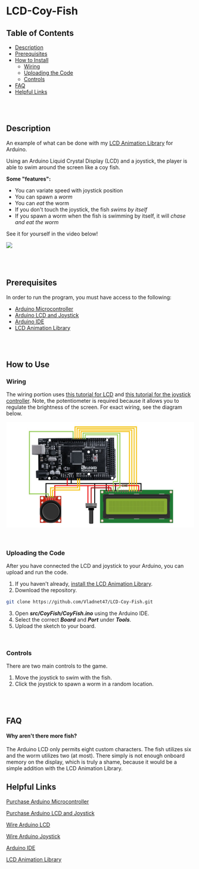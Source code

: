 # LCD-Coy-Fish

## Table of Contents
- [Description](#Description)
- [Prerequisites](#Prerequisites)
- [How to Install](#How-to-Install)
    - [Wiring](#Wiring)
    - [Uploading the Code](#Uploading-the-Code)
    - [Controls](#Controls)
- [FAQ](#FAQ)
- [Helpful Links](#Helpful-Links)

<br/><br/>

## Description
An example of what can be done with my [LCD Animation Library][4] for Arduino.

Using an Arduino Liquid Crystal Display (LCD) and a joystick, the player is able to swim around the screen like a coy fish.

**Some "features":**
- You can variate speed with joystick position
- You can spawn a *worm*
- You can *eat* the worm
- If you don't touch the joystick, the fish *swims by itself*
- If you spawn a worm when the fish is swimming by itself, it will *chase and eat the worm* 

See it for yourself in the video below!

[![](https://img.youtube.com/vi/PHDyf8hoNdM/maxresdefault.jpg)](https://youtu.be/PHDyf8hoNdM)

<br/><br/>

## Prerequisites
In order to run the program, you must have access to the following:
- [Arduino Microcontroller][1]
- [Arduino LCD and Joystick][2]
- [Arduino IDE][3]
- [LCD Animation Library][4]

<br/><br/>

## How to Use
### Wiring
The wiring portion uses [this tutorial for LCD][5] and [this tutorial for the joystick controller][6]. Note, the potentiometer is required because it allows you to regulate the brightness of the screen. For exact wiring, see the diagram below.

![](./images/img1.jpg)

<br/>

### Uploading the Code
After you have connected the LCD and joystick to your Arduino, you can upload and run the code.
1. If you haven't already, [install the LCD Animation Library][7].
2. Download the repository.
```bash
git clone https://github.com/Vladnet47/LCD-Coy-Fish.git
```
3. Open ***src/CoyFish/CoyFish.ino*** using the Arduino IDE.
4. Select the correct ***Board*** and ***Port*** under ***Tools***.
5. Upload the sketch to your board.

<br/>

### Controls
There are two main controls to the game.
1. Move the joystick to swim with the fish.
2. Click the joystick to spawn a worm in a random location.

<br/><br/>

## FAQ
#### Why aren't there more fish?
The Arduino LCD only permits eight custom characters. The fish utilizes six and the worm utilizes two (at most). There simply is not enough onboard memory on the display, which is truly a shame, because it would be a simple addition with the LCD Animation Library.

## Helpful Links
[Purchase Arduino Microcontroller][1]

[Purchase Arduino LCD and Joystick][2]

[Wire Arduino LCD][5]

[Wire Arduino Joystick][6]

[Arduino IDE][3]

[LCD Animation Library][4]


[1]: https://store.arduino.cc/usa/mega-2560-r3
[2]: https://www.amazon.com/ELEGOO-Upgraded-Tutorial-Compatible-MEGA2560/dp/B01MG49ZQ5/ref=pd_sbs_147_img_1/137-9343435-9781537?_encoding=UTF8&pd_rd_i=B01MG49ZQ5&pd_rd_r=015e7469-253e-44bf-992d-c821a0dbdd71&pd_rd_w=QBO6t&pd_rd_wg=AVDBZ&pf_rd_p=5cfcfe89-300f-47d2-b1ad-a4e27203a02a&pf_rd_r=69BPHVW21DAD759CPNC9&psc=1&refRID=69BPHVW21DAD759CPNC9
[3]: https://www.arduino.cc/en/main/software
[4]: https://github.com/Vladnet47/LCD-Animation-Library
[5]: https://howtomechatronics.com/tutorials/arduino/lcd-tutorial/
[6]: https://www.brainy-bits.com/arduino-joystick-tutorial/
[7]: https://github.com/Vladnet47/LCD-Animation-Library#Installation
